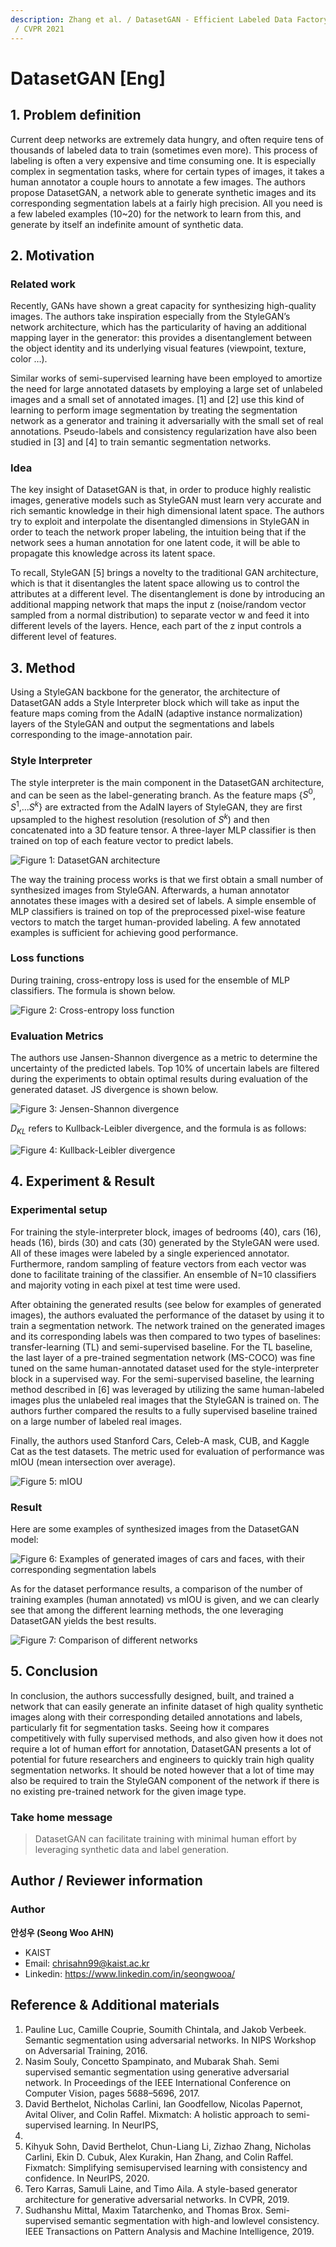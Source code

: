 ```yaml
---
description: Zhang et al. / DatasetGAN - Efficient Labeled Data Factory with Minimal Human Effort
 / CVPR 2021
---
```


# DatasetGAN \[Eng\]

##  1. Problem definition

Current deep networks are extremely data hungry, and often require tens of thousands of labeled data to train (sometimes even more). This process of labeling is often a very expensive and time consuming one. It is especially complex in segmentation tasks, where for certain types of images, it takes a human annotator a couple hours to annotate a few images. The authors propose DatasetGAN, a network able to generate synthetic images and its corresponding segmentation labels at a fairly high precision. All you need is a few labeled examples (10~20) for the network to learn from this, and generate by itself an indefinite amount of synthetic data.

## 2. Motivation

### Related work

Recently, GANs have shown a great capacity for synthesizing high-quality images. The authors take inspiration especially from the StyleGAN’s network architecture, which has the particularity of having an additional mapping layer in the generator: this provides a disentanglement between the object identity and its underlying visual features (viewpoint, texture, color …).

Similar works of semi-supervised learning have been employed to amortize the need for large annotated datasets by employing a large set of unlabeled images and a small set of annotated images. [1] and [2] use this kind of learning to perform image segmentation by treating the segmentation network as a generator and training it adversarially with the small set of real annotations. Pseudo-labels and consistency regularization have also been studied in [3] and [4] to train semantic segmentation networks. 

### Idea

The key insight of DatasetGAN is that, in order to produce highly realistic images, generative models such as StyleGAN must learn very accurate and rich semantic knowledge in their high dimensional latent space. The authors try to exploit and interpolate the disentangled dimensions in StyleGAN in order to teach the network proper labeling, the intuition being that if the network sees a human annotation for one latent code, it will be able to propagate this knowledge across its latent space.

To recall, StyleGAN [5] brings a novelty to the traditional GAN architecture, which is that it disentangles the latent space allowing us to control the attributes at a different level. The disentanglement is done by introducing an additional mapping network that maps the input z (noise/random vector sampled from a normal distribution) to separate vector w and feed it into different levels of the layers. Hence, each part of the z input controls a different level of features.

## 3. Method

Using a StyleGAN backbone for the generator, the architecture of DatasetGAN adds a Style Interpreter block which will take as input the feature maps coming from the AdaIN (adaptive instance normalization) layers of the StyleGAN and output the segmentations and labels corresponding to the image-annotation pair.

### Style Interpreter

The style interpreter is the main component in the DatasetGAN architecture, and can be seen as the label-generating branch. As the feature maps {$S^{0}$, $S^{1}$,...$S^{k}$} are extracted from the AdaIN layers of StyleGAN, they are first upsampled to the highest resolution (resolution of $S^{k}$) and then concatenated into a 3D feature tensor. A three-layer MLP classifier is then trained on top of each feature vector to predict labels.

![Figure 1: DatasetGAN architecture](../../.gitbook/assets/2022spring/51/datasetgan.png)

The way the training process works is that we first obtain a small number of synthesized images from StyleGAN. Afterwards, a human annotator annotates these images with a desired set of labels. A simple ensemble of MLP classifiers is trained on top of the preprocessed pixel-wise feature vectors to match the target human-provided labeling. A few annotated examples is sufficient for achieving good performance.

### Loss functions

During training, cross-entropy loss is used for the ensemble of MLP classifiers. The formula is shown below.

![Figure 2: Cross-entropy loss function](../../.gitbook/assets/2022spring/51/Selection_098.png)

### Evaluation Metrics

The authors use Jansen-Shannon divergence as a metric to determine the uncertainty of the predicted labels. Top 10% of uncertain labels are filtered during the experiments to obtain optimal results during evaluation of the generated dataset. JS divergence is shown below.

![Figure 3: Jensen-Shannon divergence](../../.gitbook/assets/2022spring/51/js.png)

$D_{KL}$ refers to Kullback-Leibler divergence, and the formula is as follows:

![Figure 4: Kullback-Leibler divergence](../../.gitbook/assets/2022spring/51/kl-divergence.png)

## 4. Experiment & Result

### Experimental setup

For training the style-interpreter block, images of bedrooms (40), cars (16), heads (16), birds (30) and cats (30) generated by the StyleGAN were used. All of these images were labeled by a single experienced annotator. Furthermore, random sampling of feature vectors from each vector was done to facilitate training of the classifier. An ensemble of N=10 classifiers and majority voting in each pixel at test time were used.

After obtaining the generated results (see below for examples of generated images), the authors evaluated the performance of the dataset by using it to train a segmentation network. The network trained on the generated images and its corresponding labels was then compared to two types of baselines: transfer-learning (TL) and semi-supervised baseline. For the TL baseline, the last layer of a pre-trained segmentation network (MS-COCO) was fine tuned on the same human-annotated dataset used for the style-interpreter block in a supervised way. For the semi-supervised baseline, the learning method described in [6] was leveraged by utilizing the same human-labeled images plus the unlabeled real images that the StyleGAN is trained on. The authors further compared the results to a fully supervised baseline trained on a large number of labeled real images.

Finally, the authors used Stanford Cars, Celeb-A mask, CUB, and Kaggle Cat as the test datasets. The metric used for evaluation of performance was mIOU (mean intersection over average).


![Figure 5: mIOU](../../.gitbook/assets/2022spring/51/mIOU.png)

### Result

Here are some examples of synthesized images from the DatasetGAN model:

![Figure 6: Examples of generated images of cars and faces, with their corresponding segmentation labels](../../.gitbook/assets/2022spring/51/examples.png)

As for the dataset performance results, a comparison of the number of training examples (human annotated) vs mIOU is given, and we can clearly see that among the different learning methods, the one leveraging DatasetGAN yields the best results.

![Figure 7: Comparison of different networks](../../.gitbook/assets/2022spring/51/result2.png)

## 5. Conclusion

In conclusion, the authors successfully designed, built, and trained a network that can easily generate an infinite dataset of high quality synthetic images along with their corresponding detailed annotations and labels, particularly fit for segmentation tasks. Seeing how it compares competitively with fully supervised methods, and also given how it does not require a lot of human effort for annotation, DatasetGAN presents a lot of potential for future researchers and engineers to quickly train high quality segmentation networks. It should be noted however that a lot of time may also be required to train the StyleGAN component of the network if there is no existing pre-trained network for the given image type.

### Take home message 

> DatasetGAN can facilitate training with minimal human effort by leveraging synthetic data and label generation.

## Author / Reviewer information
### Author

**안성우 \(Seong Woo AHN\)** 

* KAIST 
* Email: chrisahn99@kaist.ac.kr
* Linkedin: https://www.linkedin.com/in/seongwooa/

## Reference & Additional materials

1. Pauline Luc, Camille Couprie, Soumith Chintala, and Jakob
Verbeek. Semantic segmentation using adversarial networks.
In NIPS Workshop on Adversarial Training, 2016.
2. Nasim Souly, Concetto Spampinato, and Mubarak Shah.
Semi supervised semantic segmentation using generative adversarial network. In Proceedings of the IEEE International
Conference on Computer Vision, pages 5688–5696, 2017.
3. David Berthelot, Nicholas Carlini, Ian Goodfellow, Nicolas
Papernot, Avital Oliver, and Colin Raffel. Mixmatch: A
holistic approach to semi-supervised learning. In NeurIPS,
2019.
4. Kihyuk Sohn, David Berthelot, Chun-Liang Li, Zizhao
Zhang, Nicholas Carlini, Ekin D. Cubuk, Alex Kurakin,
Han Zhang, and Colin Raffel. Fixmatch: Simplifying semisupervised learning with consistency and confidence. In NeurIPS, 2020.
5. Tero Karras, Samuli Laine, and Timo Aila. A style-based
generator architecture for generative adversarial networks. In
CVPR, 2019.
6. Sudhanshu Mittal, Maxim Tatarchenko, and Thomas Brox.
Semi-supervised semantic segmentation with high-and lowlevel consistency. IEEE Transactions on Pattern Analysis
and Machine Intelligence, 2019.
